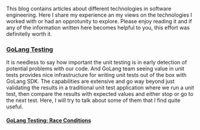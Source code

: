 This blog contains articles about different technologies in software engineering. Here I share my experience an my views on the technologies I worked with or had an opprotunity to explore. Please enjoy reading it and if any of the information written here becomes helpful to you, this effort was definitelly worth it.

[<h3>GoLang Testing</h3>]()

It is needless to say how important the unit testing is in early detection of potential problems with our code. And GoLang team seeing value in unit tests provides nice infrastructure for writing unit tests out of the box with GoLang SDK. The capabilities are extensive and go way beyond just validating the results in a traditional unit test application where we run a unit test, then compare the results with expected values and either stop or go to the next test. Here, I will try to talk about some of them that I find quite useful.

[<h4>GoLang Testing: Race Conditions</h4>](articles/golang-testing-features/race-conditions/README.md)

